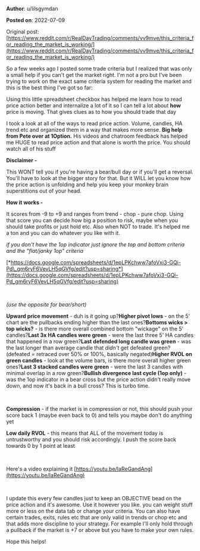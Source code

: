 **Author**: u/lilsgymdan

**Posted on**: 2022-07-09

Original post: [https://www.reddit.com/r/RealDayTrading/comments/vv9mve/this_criteria_for_reading_the_market_is_working/](https://www.reddit.com/r/RealDayTrading/comments/vv9mve/this_criteria_for_reading_the_market_is_working/)

So a few weeks ago I posted some trade criteria but I realized that was only a small help if you can't get the market right. I'm not a pro but I've been trying to work on the exact same criteria system for reading the market and this is the best thing I've got so far:

Using this little spreadsheet checkbox has helped me learn how to read price action better and internalize a lot of it so I can tell a lot about **how** price is moving. That gives clues as to how  you should trade that day

I took a look at all of the ways to read price action. Volume, candles, HA trend etc and organized them in a way that makes more sense. **Big help from Pete over at 1Option.** His videos and chatroom feedback has helped me HUGE to read price action and that alone is worth the price. You should watch all of his stuff

**Disclaimer -**

This WONT tell you if you're having a bear/bull day or if you'll get a reversal. You'll have to look at the bigger story for that. But it WILL let you know how the price action is unfolding and help you keep your monkey brain superstitions out of your head.

**How it works -**

It scores from -9 to +9 and ranges from trend - chop - pure chop. Using that score you can decide how big a position to risk, maybe when you should take profits or just hold etc. Also when NOT to trade. It's helped me a ton and you can do whatever you like with it.

*if you don't have the 1op indicator just ignore the top and bottom criteria and the "flat/janky 1op" criteria*

[*https://docs.google.com/spreadsheets/d/1epLPKchww7afoVxi3-GQi-Pd\_gm6ryF6VevLH5qGVfg/edit?usp=sharing*](https://docs.google.com/spreadsheets/d/1epLPKchww7afoVxi3-GQi-Pd_gm6ryF6VevLH5qGVfg/edit?usp=sharing)

&#x200B;

*(use the opposite for bear/short)*

**Upward price movement** \- duh is it going up?**Higher pivot lows** \- on the 5' chart are the pullbacks ending higher than the last ones?**Bottoms wicks > top wicks?** \- is there more overall combined bottom "wickage" on the 5' candles?**Last 3x HA candles were green** \- were the last three 5' HA candles that happened in a row green?**Last defended long candle was green** \- was the last longer than average candle that *didn't* get defeated green? (defeated = retraced over 50% or 100%, basically negated)**Higher RVOL on green candles** \- look at the volume bars, is there more overall higher green ones?**Last 3 stacked candles were green** \- were the last 3 candles with minimal overlap in a row green?**Bullish divergence last cycle (1op only)** \- was the 1op indicator in a bear cross but the price action didn't really move down, and now it's back in a bull cross? This is turbo time.

&#x200B;

**Compression** \- if the market is in compression or not, this should push your score back 1 (maybe even back to 0) and tells you maybe don't do anything yet

**Low daily RVOL** \- this means that ALL of the movement today is untrustworthy and you should risk accordingly. I push the score back towards 0 by 1 point at least

&#x200B;

Here's a video explaining it [https://youtu.be/IaReGandAng](https://youtu.be/IaReGandAng)

&#x200B;

I update this every few candles just to keep an OBJECTIVE bead on the price action and it's awesome. Use it however you like. you can weight stuff more or less on the data tab or change your criteria. You can also have certain trades, exits, rules etc that are only valid in trends or chop etc and that adds more discipline to your strategy. For example I'll only hold through a pullback if the market is +7 or above but you have to make your own rules.

Hope this helps!